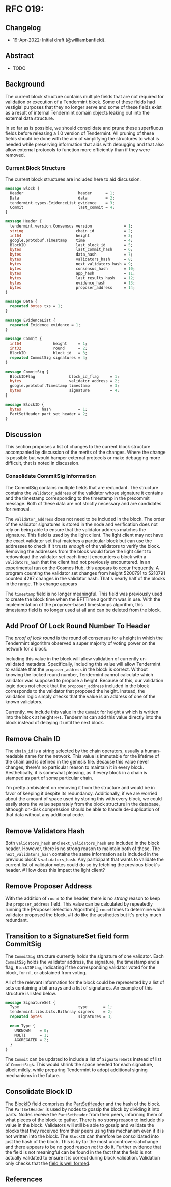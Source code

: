 # RFC 019: 

## Changelog

- 19-Apr-2022: Initial draft (@williambanfield).

## Abstract

* TODO

## Background

The current block structure contains multiple fields that are not required for
validation or execution of a Tendermint block. Some of these fields had vestigial
purposes that they no longer serve and some of these fields exist as a result of
internal Tendermint domain objects leaking out into the external data structure.

In so far as is possible, we should consolidate and prune these superfluous
fields before releasing a 1.0 version of Tendermint. All pruning of these
fields should be done with the aim of simplifying the structures to what
is needed while preserving information that aids with debugging and that also
allow external protocols to function more efficiently than if they were removed.

### Current Block Structure

The current block structures are included here to aid discussion.

```proto
message Block {
  Header                        header      = 1;
  Data                          data        = 2;
  tendermint.types.EvidenceList evidence    = 3;
  Commit                        last_commit = 4;
}
```

```proto
message Header {
  tendermint.version.Consensus version              = 1;
  string                       chain_id             = 2;
  int64                        height               = 3;
  google.protobuf.Timestamp    time                 = 4;
  BlockID                      last_block_id        = 5;
  bytes                        last_commit_hash     = 6;
  bytes                        data_hash            = 7;
  bytes                        validators_hash      = 8;
  bytes                        next_validators_hash = 9;
  bytes                        consensus_hash       = 10;
  bytes                        app_hash             = 11;
  bytes                        last_results_hash    = 12;
  bytes                        evidence_hash        = 13;
  bytes                        proposer_address     = 14;
}

```

```proto
message Data {
  repeated bytes txs = 1;
}
```

```proto
message EvidenceList {
  repeated Evidence evidence = 1;
}
```

```proto
message Commit {
  int64              height     = 1;
  int32              round      = 2;
  BlockID            block_id   = 3;
  repeated CommitSig signatures = 4;
}
```

```proto
message CommitSig {
  BlockIDFlag               block_id_flag     = 1;
  bytes                     validator_address = 2;
  google.protobuf.Timestamp timestamp         = 3;
  bytes                     signature         = 4;
}
```

```proto
message BlockID {
  bytes         hash            = 1;
  PartSetHeader part_set_header = 2;
}
```

## Discussion 

This section proposes a list of changes to the current block structure accompanied
by discussion of the merits of the changes. Where the change is possible but
would hamper external protocols or make debugging more difficult, that is noted
in discussion.

### Consolidate CommitSig Information

The CommitSig contains multiple fields that are redundant. The structure
contains the `validator_address` of the validator whose signature it contains
and the timestamp corresponding to the timestamp in the precommit message. Both
of these data are not strictly necessary and are candidates for removal.

The `validator_address` does not need to be included in the block. The order
of the validator signatures is stored in the node and verification does not
rely on being able to ensure that the validator address matches the signature.
This field _is_ used by the light client. The light client may not have the
exact validator set that matches a particular block but can use the addresses
to check if it trusts _enough_ of the validators to verify the block. Removing
the addresses from the block would force the light client to redownload the
validator set each time it encounters a block with a `validators_hash` that the
client had not previously encountered. In an experimental [run][chain-experiment]
on the Cosmos Hub, this appears to occur frequently. A program counting the
validator set changes from height 5200791 to 5210791 counted 4297 changes in the
validator hash. That's nearly half of the blocks in the range. This change appears

The `timestamp` field is no longer meaningful. This field was previously used
to create the block time when the BFTTime algorithm was in use. With the
implementation of the proposer-based timestamps algorithm, this timestamp field
is no longer used at all and can be deleted from the block.

## Add Proof Of Lock Round Number To Header

The *proof of lock round* is the round of consensus for a height in which the
Tendermint algorithm observed a super majority of voting power on the network for
a block.

Including this value in the block will allow validation of currently
un-validated metadata. Specifically, including this value will allow Tendermint
to validate that the `proposer_address` in the block is correct. Without knowing
the locked round number, Tendermint cannot calculate which validator was supposed
to propose a height. Because of this, our validation logic does not check that
the `proposer_address` included in the block corresponds to the validator that
proposed the height. Instead, the validation logic simply checks that the value
is an address of one of the known validators.

Currently, we include this value in the `Commit` for height `H` which is
written into the block at height `H+1`. Tendermint can add this value directly
into the block instead of delaying it until the next block.

## Remove Chain ID

The `chain_id` is a string selected by the chain operators, usually a
human-readable name for the network. This value is immutable for the lifetime
of the chain and is defined in the genesis file. Because this value never
changes, there's no particular reason to maintain it in every block. Aesthetically,
it is somewhat pleasing, as if every block in a chain is stamped as part of
some particular chain. 

I'm pretty ambivalent on removing it from the structure
and would be in favor of keeping it despite its redundancy. Additionally, if
we are worried about the amount of space used by storing this with every block,
we could easily store the value separately from the block structure in the
database, although on-disk compression should be able to handle de-duplication
of that data without any additional code.

## Remove Validators Hash

Both `validators_hash` and `next_validators_hash` are included in the block
header. However, there is no strong reason to maintain both of these. The
`next_validators_hash` contains the same information as is included in the
previous block's `validators_hash`. Any participant that wants to validate the
current list of validator votes could do so by fetching the previous block's
header. # How does this impact the light client?

## Remove Proposer Address

With the addition of `round` to the header, there is no _strong_ reason to keep
the `proposer_address` field. This value can be calculated by repeatedly
running the [Proposer Selection Algorithm][] `round` times to determine which
validator proposed the block. # I do like the aesthetics but it's pretty much redundant.

## Transition to a SignatureSet field form CommitSig

The `CommitSig` structure currently holds the signature of one validator. Each
`CommitSig` holds the validator address, the signature, the timestamp and a
flag, `BlockIDFlag`, indicating if the corresponding validator voted for the
block, for nil, or abstained from voting.

All of the relevant information for the block could be represented by a list of
sets containing a bit arrays and a list of signatures. An example of this 
structure is listed below.

```proto
message SignatureSet {
  Type                          type       = 1;
  tendermint.libs.bits.BitArray signers    = 2;
  repeated bytes                signatures = 3;

  enum Type {
    UNKNOWN    = 0;
    MULTI      = 1;
    AGGREGATED = 2;
  }
}
```

The `Commit` can be updated to include a list of `SignatureSet`s instead
of list of `CommitSig`s. This would shrink the space needed for each signature,
albeit mildly, while preparing Tendermint to adopt additional signing
mechanisms in the future.

## Consolidate Block ID

The [BlockID][block-id] field comprises the [PartSetHeader][part-set-header] and the hash of the block.
The `PartSetHeader` is used by nodes to gossip the block by dividing it into
parts. Nodes receive the `PartSetHeader` from their peers, informing them of
what pieces of the block to gather. There is no strong reason to include this
value in the block. Validators will still be able to gossip and validate the
blocks that they received from their peers using this mechanism even if it is
not written into the block. The `BlockID` can therefore be consolidated into
just the hash of the block. This is by far the most uncontroversial change
and there appears to be no good reason _not_ to do it. Further evidence that
the field is not meaningful can be found in the fact that the field is not
actually validated to ensure it is correct during block validation. Validation
only checks that the [field is well formed][psh-check].

## References

[light-verify-trusting]: https://github.com/tendermint/tendermint/blob/208a15dadf01e4e493c187d8c04a55a61758c3cc/types/validation.go#L124
[part-set-header]: https://github.com/tendermint/tendermint/blob/208a15dadf01e4e493c187d8c04a55a61758c3cc/types/part_set.go#L94
[block-id]: https://github.com/tendermint/tendermint/blob/208a15dadf01e4e493c187d8c04a55a61758c3cc/types/block.go#L1090
[psh-check]: https://github.com/tendermint/tendermint/blob/208a15dadf01e4e493c187d8c04a55a61758c3cc/types/part_set.go#L116
[proposer-selection]: https://github.com/tendermint/tendermint/blob/208a15dadf01e4e493c187d8c04a55a61758c3cc/spec/consensus/proposer-selection.md
[chain-experiment]: https://github.com/williambanfield/tmtools/blob/master/hash-changes/RUN.txt
